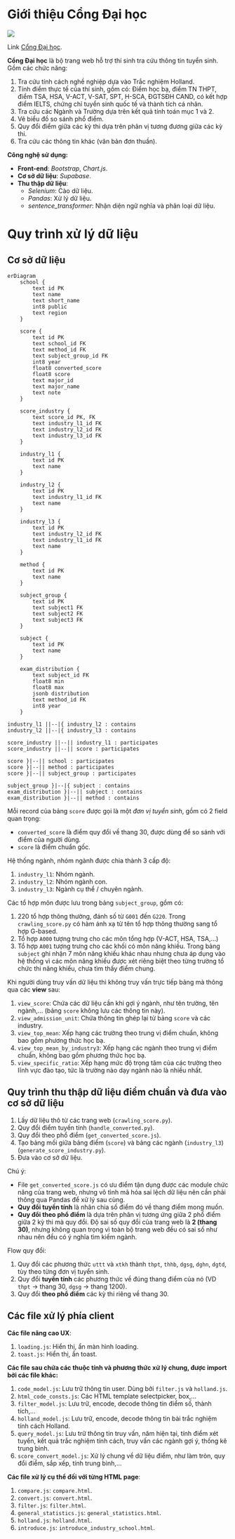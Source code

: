 # Giới thiệu Cổng Đại học

![](https://congdaihoc.netlify.app/assets/logo/logo_with_caption.png)

Link [Cổng Đại học](https://congdaihoc.netlify.app/).

**Cổng Đại học** là bộ trang web hỗ trợ thí sinh tra cứu thông tin tuyển sinh. Gồm các chức năng:

1. Tra cứu tính cách nghề nghiệp dựa vào Trắc nghiệm Holland.
2. Tính điểm thực tế của thí sinh, gồm có: Điểm học bạ, điểm TN THPT, điểm TSA, HSA, V-ACT, V-SAT, SPT, H-SCA, ĐGTSĐH CAND, có kết hợp điểm IELTS, chứng chỉ tuyển sinh quốc tế và thành tích cá nhân.
3. Tra cứu các Ngành và Trường dựa trên kết quả tính toán mục 1 và 2.
4. Vẽ biểu đồ so sánh phổ điểm.
5. Quy đổi điểm giữa các kỳ thi dựa trên phân vị tương đương giữa các kỳ thi.
6. Tra cứu các thông tin khác (văn bản đơn thuần).

**Công nghệ sử dụng:**

- **Front-end**: _Bootstrap_, _Chart.js_.
- **Cơ sở dữ liệu**: _Supabase_.
- **Thu thập dữ liệu**:
  - _Selenium_: Cào dữ liệu.
  - _Pandas_: Xử lý dữ liệu.
  - _sentence_transformer_: Nhận diện ngữ nghĩa và phân loại dữ liệu.

# Quy trình xử lý dữ liệu

## Cơ sở dữ liệu

```mermaid
erDiagram
    school {
        text id PK
        text name
        text short_name
        int8 public
        text region
    }

    score {
        text id PK
        text school_id FK
        text method_id FK
        text subject_group_id FK
        int8 year
        float8 converted_score
        float8 score
        text major_id
        text major_name
        text note
    }

    score_industry {
        text score_id PK, FK
        text industry_l1_id FK
        text industry_l2_id FK
        text industry_l3_id FK
    }

    industry_l1 {
        text id PK
        text name
    }

    industry_l2 {
        text id PK
        text industry_l1_id FK
        text name
    }

    industry_l3 {
        text id PK
        text industry_l2_id FK
        text industry_l1_id FK
        text name
    }

    method {
        text id PK
        text name
    }

    subject_group {
        text id PK
        text subject1 FK
        text subject2 FK
        text subject3 FK
    }

    subject {
        text id PK
        text name
    }

    exam_distribution {
        text subject_id FK
        float8 min
        float8 max
        jsonb distribution
        text method_id FK
        int8 year
    }

industry_l1 ||--|{ industry_l2 : contains
industry_l2 ||--|{ industry_l3 : contains

score_industry ||--|| industry_l1 : participates
score_industry ||--|| score : participates

score }|--|| school : participates
score }|--|| method : participates
score }|--|| subject_group : participates

subject_group }|--|{ subject : contains
exam_distribution }|--|| subject : contains
exam_distribution }|--|| method : contains
```

Mỗi record của bảng `score` được gọi là một _đơn vị tuyển sinh_, gồm có 2 field quan trọng:

- `converted_score` là điểm quy đổi về thang 30, được dùng để so sánh với điểm của người dùng.
- `score` là điểm chuẩn gốc.

Hệ thống ngành, nhóm ngành được chia thành 3 cấp độ:

1. `industry_l1`: Nhóm ngành.
2. `industry_l2`: Nhóm ngành con.
3. `industry_l3`: Ngành cụ thể / chuyên ngành.

Các tổ hợp môn được lưu trong bảng `subject_group`, gồm có:

1. 220 tổ hợp thông thường, đánh số từ `G001` đến `G220`. Trong `crawling_score.py` có hàm ánh xạ từ tên tổ hợp thông thường sang tổ hợp G-based.
2. Tổ hợp `A000` tượng trưng cho các môn tổng hợp (V-ACT, HSA, TSA,...)
3. Tổ hợp `A001` tượng trưng cho các khối có môn năng khiếu. Trong bảng `subject` ghi nhận 7 môn năng khiếu khác nhau nhưng chưa áp dụng vào hệ thống vì các môn năng khiếu được xét riêng biệt theo từng trường tổ chức thi năng khiếu, chưa tìm thấy điểm chung.

Khi người dùng truy vấn dữ liệu thì không truy vấn trực tiếp bảng mà thông qua các **view** sau:

1. `view_score`: Chứa các dữ liệu cần khi gợi ý ngành, như tên trường, tên ngành,... (bảng `score` không lưu các thông tin này).
2. `view_admission_unit`: Chứa thông tin ghép lại từ bảng `score` và các industry.
3. `view_top_mean`: Xếp hạng các trường theo trung vị điểm chuẩn, không bao gồm phương thức học bạ.
4. `view_top_mean_by_industry3`: Xếp hạng các ngành theo trung vị điểm chuẩn, không bao gồm phương thức học bạ.
5. `view_specific_ratio`: Xếp hạng mức độ trọng tâm của các trường theo lĩnh vực đào tạo, tức là trường nào dạy ngành nào là nhiều nhất.

## Quy trình thu thập dữ liệu điểm chuẩn và đưa vào cơ sở dữ liệu

1. Lấy dữ liệu thô từ các trang web (`crawling_score.py`).
2. Quy đổi điểm tuyến tính (`handle_converted.py`).
3. Quy đổi theo phổ điểm (`get_converted_score.js`).
4. Tạo bảng mối giữa bảng điểm (`score`) và bảng các ngành (`industry_l3`) (`generate_score_industry.py`).
5. Đưa vào cơ sở dữ liệu.

Chú ý:

- File `get_converted_score.js` có ưu điểm tận dụng được các module chức năng của trang web, nhưng vô tình mã hóa sai lệch dữ liệu nên cần phải thông qua Pandas để xử lý sau cùng.
- **Quy đổi tuyến tính** là nhân chia số điểm đó về thang điểm mong muốn.
- **Quy đổi theo phổ điểm** là dựa trên phân vị tương ứng giữa 2 phổ điểm giữa 2 kỳ thi mà quy đổi. Độ sai số quy đổi của trang web là **2 (thang 30)**, nhưng không quan trọng vì toàn bộ trang web đều có sai số như nhau nên đều có ý nghĩa tìm kiếm ngành.

Flow quy đổi:

1. Quy đổi các phương thức `uttt` và `xtkh` thành `thpt`, `thhb`, `dgsg`, `dghn`, `dgtd`, tùy theo từng đơn vị tuyển sinh.
2. Quy đổi **tuyến tính** các phương thức về đúng thang điểm của nó (VD `thpt` -> thang 30, `dgsg` -> thang 1200).
3. Quy đổi **theo phổ điểm** các kỳ thi riêng về thang 30.

## Các file xử lý phía client

**Các file nâng cao UX**:

1. `loading.js`: Hiển thị, ẩn màn hình loading.
2. `toast.js`: Hiển thị, ẩn toast.

**Các file sau chứa các thuộc tính và phương thức xử lý chung, được import bởi các file khác:**

1. `code_model.js`: Lưu trữ thông tin user. Dùng bởi `filter.js` và `holland.js`.
2. `html_code_consts.js`: Các HTML template selectpicker, box,...
3. `filter_model.js`: Lưu trữ, encode, decode thông tin điểm số, thành tích,...
4. `holland_model.js`: Lưu trữ, encode, decode thông tin bài trắc nghiệm tính cách Holland.
5. `query_model.js`: Lưu trữ thông tin truy vấn, năm hiện tại, tính điểm xét tuyển, kết quả trắc nghiệm tính cách, truy vấn các ngành gợi ý, thống kê trung bình.
6. `score_convert_model.js`: Xử lý chung về dữ liệu điểm, như làm tròn, quy đổi điểm, sắp xếp, tính trung bình,...

**Các file xử lý cụ thể đối với từng HTML page**:

1. `compare.js`: `compare.html`.
2. `convert.js`: `convert.html`.
3. `filter.js`: `filter.html`.
4. `general_statistics.js`: `general_statistics.html`.
5. `holland.js`: `holland.html`.
6. `introduce.js`: `introduce_industry_school.html`.
